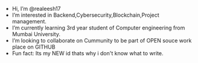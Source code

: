 -  Hi, I’m @realeesh17
-  I’m interested in Backend,Cybersecurity,Blockchain,Project management.
-  I’m currently learning 3rd year student of Computer engineering from Mumbai University.
-  I’m looking to collaborate on Cummunity to be part of OPEN souce work place on GITHUB
-  Fun fact: Its my NEW id thats why i don't know what to write. 

<!---
realeesh17/realeesh17 is a ✨ special ✨ repository because its `README.md` (this file) appears on your GitHub profile.
You can click the Preview link to take a look at your changes.
--->
